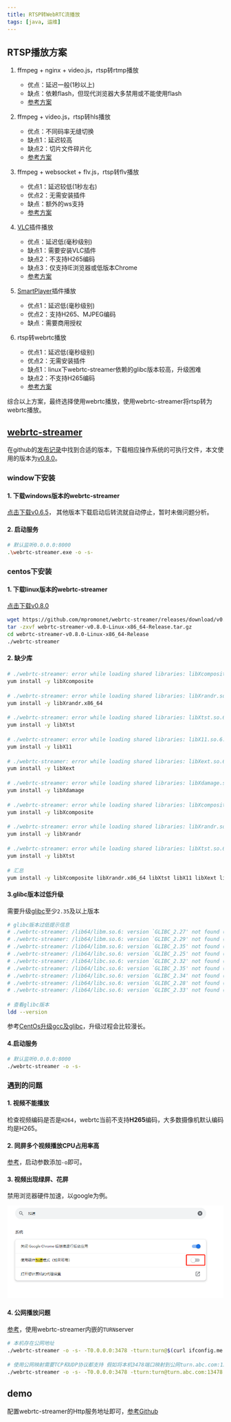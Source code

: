 ```yaml
---
title: RTSP转WebRTC流播放
tags: [java, 运维]
---
```

## RTSP播放方案

1. ffmpeg + nginx + video.js，rtsp转rtmp播放
   - 优点：延迟一般(1秒以上)
   - 缺点：依赖flash，但现代浏览器大多禁用或不能使用flash
   - [参考方案](https://blog.csdn.net/xu_xu_0924/article/details/111984672)

2. ffmpeg + video.js，rtsp转hls播放
   - 优点：不同码率无缝切换
   - 缺点1：延迟较高
   - 缺点2：切片文件碎片化
   - [参考方案](https://mp.weixin.qq.com/s/ZQkjlkfo7zmOo2mjDRTmbg)

3. ffmpeg + websocket + flv.js，rtsp转flv播放
   - 优点1：延迟较低(1秒左右)
   - 优点2：无需安装插件
   - 缺点：额外的ws支持
   - [参考方案](https://www.cnblogs.com/liuqin-always/p/13853100.html)

4. [VLC](https://github.com/videolan/vlc)插件播放
   - 优点：延迟低(毫秒级别)
   - 缺点1：需要安装VLC插件
   - 缺点2：不支持H265编码
   - 缺点3：仅支持IE浏览器或低版本Chrome
   - [参考方案](https://blog.csdn.net/zyhse/article/details/113771661)

5. [SmartPlayer](https://github.com/daniulive/SmarterStreaming)插件播放
   - 优点1：延迟低(毫秒级别)
   - 优点2：支持H265、MJPEG编码
   - 缺点：需要商用授权

6. rtsp转webrtc播放
   - 优点1：延迟低(毫秒级别)
   - 优点2：无需安装插件
   - 缺点1：linux下webrtc-streamer依赖的glibc版本较高，升级困难
   - 缺点2：不支持H265编码
   - [参考方案](https://blog.csdn.net/qq_20937557/article/details/129879697)

综合以上方案，最终选择使用webrtc播放，使用webrtc-streamer将rtsp转为webrtc播放。

## [webrtc-streamer](https://github.com/mpromonet/webrtc-streamer)

在github的[发布记录](https://github.com/mpromonet/webrtc-streamer/releases)中找到合适的版本，下载相应操作系统的可执行文件，本文使用的版本为[v0.8.0](https://github.com/mpromonet/webrtc-streamer/releases/tag/v0.8.0)。

### window下安装

#### 1. 下载windows版本的webrtc-streamer

[点击下载v0.6.5](https://github.com/mpromonet/webrtc-streamer/releases/download/v0.6.5/webrtc-streamer-v0.6.5-Windows-AMD64-Release.tar.gz)，
其他版本下载启动后转流就自动停止，暂时未做问题分析。

#### 2. 启动服务

```bash
# 默认监听0.0.0.0:8000
.\webrtc-streamer.exe -o -s-
```

### centos下安装

#### 1. 下载linux版本的webrtc-streamer

[点击下载v0.8.0](https://github.com/mpromonet/webrtc-streamer/releases/download/v0.8.0/webrtc-streamer-v0.8.0-Linux-x86_64-Release.tar.gz)

```bash
wget https://github.com/mpromonet/webrtc-streamer/releases/download/v0.8.0/webrtc-streamer-v0.8.0-Linux-x86_64-Release.tar.gz
tar -zxvf webrtc-streamer-v0.8.0-Linux-x86_64-Release.tar.gz
cd webrtc-streamer-v0.8.0-Linux-x86_64-Release
./webrtc-streamer
```

#### 2. 缺少库

```bash
# ./webrtc-streamer: error while loading shared libraries: libXcomposite.so.1: cannot open shared object file: No such file or directory
yum install -y libXcomposite

# ./webrtc-streamer: error while loading shared libraries: libXrandr.so.2: cannot open shared object file: No such file or directory
yum install -y libXrandr.x86_64

# ./webrtc-streamer: error while loading shared libraries: libXtst.so.6: cannot open shared object file: No such file or directory
yum install -y libXtst

# ./webrtc-streamer: error while loading shared libraries: libX11.so.6: cannot open shared object file: No such file or directory
yum install -y libX11

# ./webrtc-streamer: error while loading shared libraries: libXext.so.6: cannot open shared object file: No such file or directory
yum install -y libXext

# ./webrtc-streamer: error while loading shared libraries: libXdamage.so.1: cannot open shared object file: No such file or directory
yum install -y libXdamage

# ./webrtc-streamer: error while loading shared libraries: libXcomposite.so.1: cannot open shared object file: No such file or directory
yum install -y libXcomposite

# ./webrtc-streamer: error while loading shared libraries: libXrandr.so.2: cannot open shared object file: No such file or directory
yum install -y libXrandr

# ./webrtc-streamer: error while loading shared libraries: libXtst.so.6: cannot open shared object file: No such file or directory
yum install -y libXtst

# 汇总
yum install -y libXcomposite libXrandr.x86_64 libXtst libX11 libXext libXdamage libXcomposite libXrandr libXtst
```

#### 3.glibc版本过低升级

需要升级[glibc](https://mirrors.aliyun.com/gnu/glibc/)至少`2.35`及以上版本

```bash
# glibc版本过低提示信息
# ./webrtc-streamer: /lib64/libm.so.6: version `GLIBC_2.27' not found (required by ./webrtc-streamer)
# ./webrtc-streamer: /lib64/libm.so.6: version `GLIBC_2.29' not found (required by ./webrtc-streamer)
# ./webrtc-streamer: /lib64/libm.so.6: version `GLIBC_2.35' not found (required by ./webrtc-streamer)
# ./webrtc-streamer: /lib64/libc.so.6: version `GLIBC_2.25' not found (required by ./webrtc-streamer)
# ./webrtc-streamer: /lib64/libc.so.6: version `GLIBC_2.32' not found (required by ./webrtc-streamer)
# ./webrtc-streamer: /lib64/libc.so.6: version `GLIBC_2.35' not found (required by ./webrtc-streamer)
# ./webrtc-streamer: /lib64/libc.so.6: version `GLIBC_2.34' not found (required by ./webrtc-streamer)
# ./webrtc-streamer: /lib64/libc.so.6: version `GLIBC_2.28' not found (required by ./webrtc-streamer)
# ./webrtc-streamer: /lib64/libc.so.6: version `GLIBC_2.33' not found (required by ./webrtc-streamer)

# 查看glibc版本
ldd --version
```

参考[CentOs升级gcc及glibc](2023-05-24-centos-gcc-glibc-upgrade.md)，升级过程会比较漫长。

#### 4.启动服务

```bash
# 默认监听0.0.0.0:8000
./webrtc-streamer -o -s-
```

### 遇到的问题

#### 1. 视频不能播放

检查视频编码是否是`H264`，webrtc当前不支持**H265**编码，大多数摄像机默认编码均是H265。

#### 2. 同屏多个视频播放CPU占用率高

[参考](https://github.com/mpromonet/webrtc-streamer/issues/401#issuecomment-813301063)，启动参数添加`-o`即可。

#### 3. 视频出现绿屏、花屏

禁用浏览器硬件加速，以google为例。

![图片][1]



#### 4. 公网播放问题

[参考](https://github.com/mpromonet/webrtc-streamer/issues/314#issuecomment-615135937)，使用webrtc-streamer内嵌的`TURN`server

```bash
# 本机存在公网地址
./webrtc-streamer -o -s- -T0.0.0.0:3478 -tturn:turn@$(curl ifconfig.me -s):3478

# 使用公网映射需要TCP和UDP协议都支持 假如将本机3478端口映射到公网turn.abc.com:13478端口
./webrtc-streamer -o -s- -T0.0.0.0:3478 -tturn:turn@turn.abc.com:13478
```

## demo

配置webrtc-streamer的Http服务地址即可，[参考Github](https://github.com/mpromonet/webrtc-streamer-html)

[1]: /assets/2023/05-25/chrome.png
<!-- 关于VLC和SmartPlayer的比较 http://www.taodudu.cc/news/show-1128355.html?action=onClick -->
<!-- 史上最详细的webrtc-streamer访问摄像机视频流教程 https://blog.csdn.net/qq_20937557/article/details/129879697 -->
